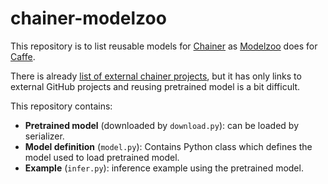 # chainer-modelzoo

This repository is to list reusable models for [Chainer](https://github.com/pfnet/chainer)
as [Modelzoo](https://github.com/BVLC/caffe/wiki/Model-Zoo) does for [Caffe](https://github.com/BVLC/caffe).

There is already [list of external chainer projects](https://github.com/pfnet/chainer/wiki/External-examples),
but it has only links to external GitHub projects and reusing pretrained model is a bit difficult.

This repository contains:

- **Pretrained model** (downloaded by `download.py`): can be loaded by serializer.
- **Model definition** (`model.py`): Contains Python class which defines the model used to load pretrained model.
- **Example** (`infer.py`): inference example using the pretrained model.
